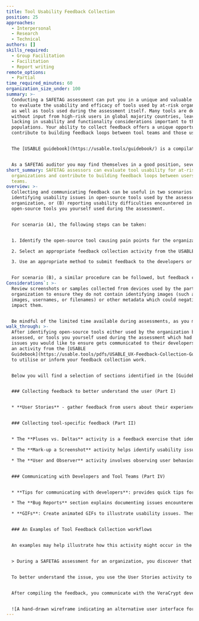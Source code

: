 ```yaml
---
title: Tool Usability Feedback Collection
position: 25
approaches:
  - Interpersonal
  - Research
  - Technical
authors: []
skills_required:
  - Group Facilitation
  - Facilitation
  - Report writing
remote_options:
  - Partial
time_required_minutes: 60
organization_size_under: 100
summary: >-
  Conducting a SAFETAG assessment can put you in a unique and valuable position
  to evaluate the usability and efficacy of tools used by at-risk organizations,
  as well as tools used during the assessment itself. Many tools are developed
  without input from high-risk users in global majority countries, leaving them
  lacking in usability and functionality considerations important to those
  populations. Your ability to collect feedback offers a unique opportunity to
  contribute to building feedback loops between tool teams and those users.


  The [USABLE guidebook](https://usable.tools/guidebook/) is a compilation of activities and resources designed to integrate feedback collection into existing digital security training frameworks, and can equally be used during digital security assessments. The Guidebook provides guidance on collecting feedback from users, engaging developers/tool teams, and how best to document and provide that feedback to provide actionable feedback to developers.


  As a SAFETAG auditor you may find themselves in a good position, several USABLE activities are highlighted here, with pointers to the full activity descriptions in the guidebook
short_summary: SAFETAG assessors can evaluate tool usability for at-risk
  organizations and contribute to building feedback loops between users and tool
  teams.
overview: >-
  Collecting and communicating feedback can be useful in two scenarios: (A)
  identifying usability issues in open-source tools used by the assessed
  organization, or (B) reporting usability difficulties encountered in
  open-source tools you yourself used during the assessment.


  For scenario (A), the following steps can be taken:


  1. Identify the open-source tool causing pain points for the organization.

  2. Select an appropriate feedback collection activity from the USABLE Guidebook (several suggestions are listed below).

  3. Use an appropriate method to submit feedback to the developers or tool teams, such as GitHub Issues queues or other direct submission methods.


  For scenario (B), a similar procedure can be followed, but feedback can be collected at a time and in a way that works best for you, using methods described in the USABLE Guidebook.
Considerations`: >-
  Review screenshots or samples collected from devices used by the partner
  organization to ensure they do not contain identifying images (such as profile
  images, usernames, or filenames) or other metadata which could negatively
  impact them.


  Be mindful of the limited time available during assessments, as you may need to trade off time spent doing feedback collection with time spent on other assessment activities.
walk_through: >-
  After identifying open-source tools either used by the organization being
  assessed, or tools you yourself used during the assessment which had usability
  issues you would like to ensure gets communicated to their developers, select
  an activity from the [USABLE
  Guidebook](https://usable.tools/pdfs/USABLE_UX-Feedback-Collection-Guidebook.pdf)
  to utilise or inform your feedback collection work.


  Below you will find a selection of sections identified in the [Guidebook](https://usable.tools/pdfs/USABLE_UX-Feedback-Collection-Guidebook.pdf) which may be useful. Full activity walkthroughs as well as additional feedback collection and communication activities you may find useful can be found in the full document.


  ### Collecting feedback to better understand the user (Part I)


  * **User Stories** - gather feedback from users about their experiences and needs. This involves creating a narrative that describes a user's experience with a tool or platform. The narrative should include details about the user's goals, motivations, and frustrations, and will help to identify pain points in a tool or platform experienced by the organization and provide insights into how it can be improved to better meet their needs.


  ### Collecting tool-specific feedback (Part II)


  * The **Pluses vs. Deltas** activity is a feedback exercise that identifies a tool's strengths and weaknesses from a user's perspective. Participants brainstorm and list positive aspects (pluses) and negative aspects (deltas) of the tool, then prioritize them based on importance and potential impact.

  * The **Mark-up a Screenshot** activity helps identify usability issues specific to a tool. It involves taking screenshots of a tool in action, marking them up to highlight issues, and categorizing them based on severity or frequency. Participants can use tools like Skitch, Snagit, or GIMP to annotate the screenshots with text, arrows, boxes, or circles.

  * The **User and Observer** activity involves observing user behavior during a task with a tool and then analyzing their process to identify areas of difficulty. Firs select a task for the user to complete within the tool, then ask them to complete the task while being observed or recorded. The observer should take note of any difficulties or errors the user encounters, as well as any comments or feedback they provide during the task.


  ### Communicating with Developers and Tool Teams (Part IV)


  * **Tips for communicating with developers**: provides quick tips for engaging with open source developers when communicating feedback. It emphasizes the importance of being respectful and establishing a personal connection with the developer. It also advises finding the proper channel to communicate, researching and following any specific feedback guidelines, documenting the steps that led to the issue, offering specific suggestions for improvements, advocating for more secure and user-friendly tools, and following up with the developer.

  * The **Bug Reports** section explains documenting issues encountered during the use of a tool, along with steps to reproduce the issue and any additional information that may be relevant. The report should be submitted to the tool's development team in a clear and concise manner, including screenshots or animated GIFs if necessary to clearly illustrate the issue.

  * **GIFs**: Create animated GIFs to illustrate usability issues. These can be used to communicate issues to developers and tool teams more effectively than written descriptions. Record a short video of the issue and use GIPHY Capture or LICEcap to create an animated GIF. Embed the GIF in feedback reports or submit it directly to developers.


  ### An Examples of Tool Feedback Collection workflows


  An examples may help illustrate how this activity might occur in the context of a SAFETAG assessment:


  > During a SAFETAG assessment for an organization, you discover that they are using VeraCrypt to create encrypted volumes but some users are having difficulty finding those volumes on their computer, while others are accidentally overwriting important files during the volume creation process.


  To better understand the issue, you use the User Stories activity to gather feedback on why VeraCrypt is being used by this group and how the users are searching for the volumes and what difficulties they are experiencing. You also use the Mark-up a Screenshot activity to collect tool-specific feedback on pain points and confusion with the volume creation process. Finally, you create a hand-drawn sketch (see below) to indicate potential solutions to alternative and improved user experience.


  After compiling the feedback, you communicate with the VeraCrypt development team on the project GitHub page, including the marked-up screenshots, hand-drawn wireframe, while following the tips provided in the USABLE guidebook. You also reach out to a member of the VeraCrypt team through a community referral to let them know about the feedback and offer to have further discussion on the challenges experienced in the documented use case.


  ![A hand-drawn wireframe indicating an alternative user interface for Volume Creation in VeraCrypt](/img/stuframe.jpeg)
---
```

